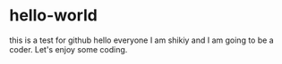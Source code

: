 # hello-world
this is a test for github
hello everyone I am shikiy and I am going to be a coder.
Let's enjoy some coding.
